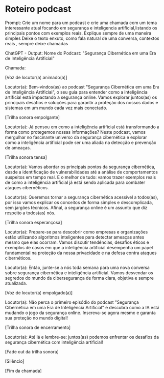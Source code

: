 # Roteiro podcast

Prompt: Crie um nome para um podcast e crie uma chamada com um tema interessante atual focando em segurança e inteligencia artificial,listando os principais pontos com exemplos reais. Explique sempre de uma maneira simples Deixe o texto enxuto, como fala natural de uma conversa, contextos reais , sempre deixe chamadas 

ChatGPT - Output:
Nome do Podcast: "Segurança Cibernética em uma Era de Inteligência Artificial"

Chamada:

[Voz de locutor(a) animado(a)]

Locutor(a): Bem-vindos(as) ao podcast "Segurança Cibernética em uma Era de Inteligência Artificial", o seu guia para entender como a inteligência artificial está impactando a segurança online. Vamos explorar juntos(as) os principais desafios e soluções para garantir a proteção dos nossos dados e sistemas em um mundo cada vez mais conectado.

[Trilha sonora empolgante]

Locutor(a): Já pensou em como a inteligência artificial está transformando a forma como protegemos nossas informações? Neste podcast, vamos mergulhar no fascinante universo da segurança cibernética e explorar como a inteligência artificial pode ser uma aliada na detecção e prevenção de ameaças.

[Trilha sonora tensa]

Locutor(a): Vamos abordar os principais pontos da segurança cibernética, desde a identificação de vulnerabilidades até a análise de comportamentos suspeitos em tempo real. E o melhor de tudo: vamos trazer exemplos reais de como a inteligência artificial já está sendo aplicada para combater ataques cibernéticos.

Locutor(a): Queremos tornar a segurança cibernética acessível a todos(as), por isso vamos explicar os conceitos de forma simples e descomplicada, sem jargões técnicos. Afinal, a segurança online é um assunto que diz respeito a todos(as) nós.

[Trilha sonora esperançosa]

Locutor(a): Prepare-se para descobrir como empresas e organizações estão utilizando algoritmos inteligentes para detectar ameaças antes mesmo que elas ocorram. Vamos discutir tendências, desafios éticos e exemplos de casos em que a inteligência artificial desempenha um papel fundamental na proteção da nossa privacidade e na defesa contra ataques cibernéticos.

Locutor(a): Então, junte-se a nós toda semana para uma nova conversa sobre segurança cibernética e inteligência artificial. Vamos desvendar os segredos do mundo da cibersegurança de forma clara, objetiva e sempre atualizada.

[Voz de locutor(a) empolgado(a)]

Locutor(a): Não perca o primeiro episódio do podcast "Segurança Cibernética em uma Era de Inteligência Artificial" e descubra como a IA está mudando o jogo da segurança online. Inscreva-se agora mesmo e garanta sua proteção no mundo digital!

[Trilha sonora de encerramento]

Locutor(a): Até lá e lembre-se: juntos(as) podemos enfrentar os desafios da segurança cibernética com inteligência artificial!

[Fade out da trilha sonora]

[Silêncio]

[Fim da chamada]